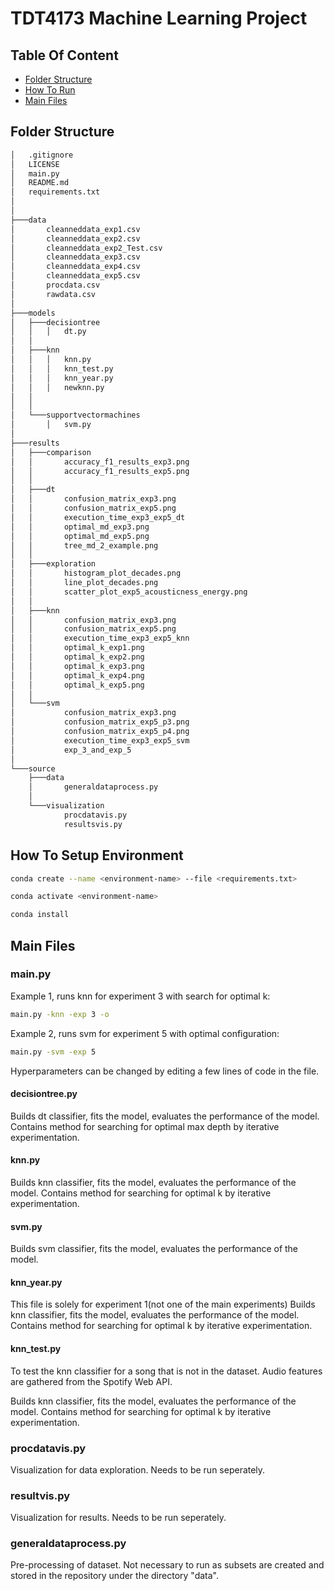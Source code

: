 # TDT4173 Machine Learning Project

## Table Of Content

* [Folder Structure](https://github.com/Fosso/trackdecpred/tree/readme#folder-structure)
* [How To Run](https://github.com/Fosso/trackdecpred/tree/readme#how-to-run)
* [Main Files](https://github.com/Fosso/trackdecpred/tree/readme#main-files)

## Folder Structure 



```bash
│   .gitignore
│   LICENSE
│   main.py
│   README.md
│   requirements.txt
│
│
├───data
│       cleanneddata_exp1.csv
│       cleanneddata_exp2.csv
│       cleanneddata_exp2_Test.csv
│       cleanneddata_exp3.csv
│       cleanneddata_exp4.csv
│       cleanneddata_exp5.csv
│       procdata.csv
│       rawdata.csv
│
├───models
│   ├───decisiontree
│   │   │   dt.py
│   │
│   ├───knn
│   │   │   knn.py
│   │   │   knn_test.py
│   │   │   knn_year.py
│   │   │   newknn.py
│   │  
│   │
│   └───supportvectormachines
│       │   svm.py
│
├───results
│   ├───comparison
│   │       accuracy_f1_results_exp3.png
│   │       accuracy_f1_results_exp5.png
│   │
│   ├───dt
│   │       confusion_matrix_exp3.png
│   │       confusion_matrix_exp5.png
│   │       execution_time_exp3_exp5_dt
│   │       optimal_md_exp3.png
│   │       optimal_md_exp5.png
│   │       tree_md_2_example.png
│   │
│   ├───exploration
│   │       histogram_plot_decades.png
│   │       line_plot_decades.png
│   │       scatter_plot_exp5_acousticness_energy.png
│   │
│   ├───knn
│   │       confusion_matrix_exp3.png
│   │       confusion_matrix_exp5.png
│   │       execution_time_exp3_exp5_knn
│   │       optimal_k_exp1.png
│   │       optimal_k_exp2.png
│   │       optimal_k_exp3.png
│   │       optimal_k_exp4.png
│   │       optimal_k_exp5.png
│   │
│   └───svm
│           confusion_matrix_exp3.png
│           confusion_matrix_exp5_p3.png
│           confusion_matrix_exp5_p4.png
│           execution_time_exp3_exp5_svm
│           exp_3_and_exp_5
│
└───source
    ├───data
    │       generaldataprocess.py
    │
    └───visualization
            procdatavis.py
            resultsvis.py

```


## How To Setup Environment

```bash
conda create --name <environment-name> --file <requirements.txt>
```

```bash
conda activate <environment-name>
```

```bash
conda install
```


## Main Files
### main.py

Example 1, runs knn for experiment 3 with search for optimal k: 
```bash 
main.py -knn -exp 3 -o
```
Example 2, runs svm for experiment 5 with optimal configuration:
```bash 
main.py -svm -exp 5
```

Hyperparameters can be changed by editing a few lines of code in the file.


#### decisiontree.py
Builds dt classifier, fits the model, evaluates the performance of the model. Contains method for searching for optimal max depth by iterative experimentation.

#### knn.py
Builds knn classifier, fits the model, evaluates the performance of the model. Contains method for searching for optimal k by iterative experimentation.


#### svm.py
Builds svm classifier, fits the model, evaluates the performance of the model.


#### knn_year.py
This file is solely for experiment 1(not one of the main experiments)
Builds knn classifier, fits the model, evaluates the performance of the model. Contains method for searching for optimal k by iterative experimentation.

#### knn_test.py
To test the knn classifier for a song that is not in the dataset. Audio features are gathered from the Spotify Web API.

Builds knn classifier, fits the model, evaluates the performance of the model. Contains method for searching for optimal k by iterative experimentation.



### procdatavis.py

Visualization for data exploration. Needs to be run seperately.

### resultvis.py

Visualization for results. Needs to be run seperately.

### generaldataprocess.py

Pre-processing of dataset. Not necessary to run as subsets are created and stored in the repository under the directory "data".